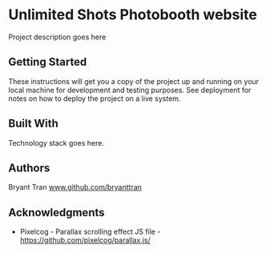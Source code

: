 # Unlimited Shots Photobooth website

Project description goes here

## Getting Started

These instructions will get you a copy of the project up and running on your local machine for development and testing purposes. See deployment for notes on how to deploy the project on a live system.

## Built With

Technology stack goes here.

## Authors

Bryant Tran www.github.com/bryanttran

## Acknowledgments

* Pixelcog - Parallax scrolling effect JS file - https://github.com/pixelcog/parallax.js/

